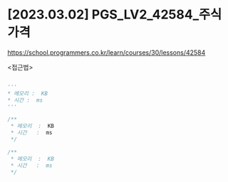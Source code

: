 #   [2023.03.02] PGS_LV2_42584_주식가격
https://school.programmers.co.kr/learn/courses/30/lessons/42584

<접근법>

```

```




```python
'''
* 메모리 :  KB
* 시간 :  ms
'''


```




```java
/**
 * 메모리  :  KB
 * 시간   :  ms
 */


```



```js
/**
 * 메모리  :  KB
 * 시간   :  ms
 */


```

